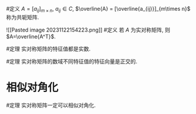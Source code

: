 #定义 $A=[a_{ij}]_{m\times n}$, $a_{ij} \in C$, $\overline{A} = [\overline{a_{ij}}]_{m\times n}$ 称为共轭矩阵.

![[Pasted image 20231122154223.png]]
#定义 若 $A$ 为实对称矩阵, 则 $A=\overline{A^T}$. 

#定理 实对称矩阵的特征值都是实数. 

#定理 实对称矩阵的数域不同特征值的特征向量是正交的. 

# 相似对角化

#定理 实对称矩阵一定可以相似对角化. 

